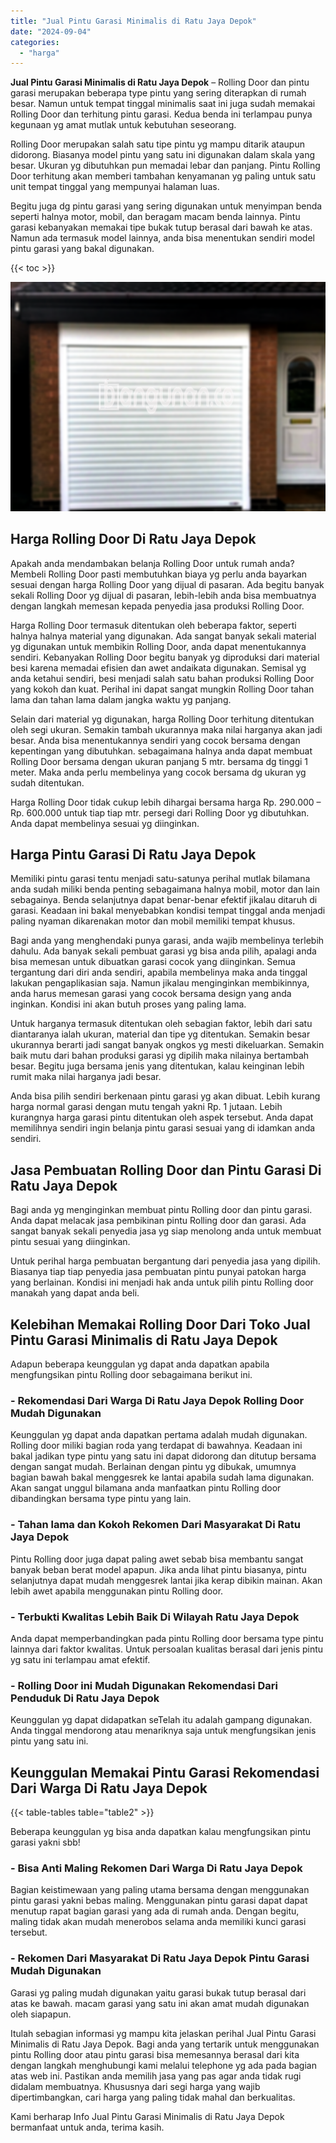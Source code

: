 ```yaml
---
title: "Jual Pintu Garasi Minimalis di Ratu Jaya Depok"
date: "2024-09-04"
categories: 
  - "harga"
---
```


**Jual Pintu Garasi Minimalis di Ratu Jaya Depok** – Rolling Door dan pintu garasi merupakan beberapa type pintu yang sering diterapkan di rumah besar. Namun untuk tempat tinggal minimalis saat ini juga sudah memakai Rolling Door dan terhitung pintu garasi. Kedua benda ini terlampau punya kegunaan yg amat mutlak untuk kebutuhan seseorang.

Rolling Door merupakan salah satu tipe pintu yg mampu ditarik ataupun didorong. Biasanya model pintu yang satu ini digunakan dalam skala yang besar. Ukuran yg dibutuhkan pun memadai lebar dan panjang. Pintu Rolling Door terhitung akan memberi tambahan kenyamanan yg paling untuk satu unit tempat tinggal yang mempunyai halaman luas.

Begitu juga dg pintu garasi yang sering digunakan untuk menyimpan benda seperti halnya motor, mobil, dan beragam macam benda lainnya. Pintu garasi kebanyakan memakai tipe bukak tutup berasal dari bawah ke atas. Namun ada termasuk model lainnya, anda bisa menentukan sendiri model pintu garasi yang bakal digunakan.

{{< toc >}}

![Jual Pintu Garasi Minimalis di Ratu Jaya Depok](/images/pintu-garasi-69.png)

## Harga Rolling Door Di Ratu Jaya Depok

Apakah anda mendambakan belanja Rolling Door untuk rumah anda? Membeli Rolling Door pasti membutuhkan biaya yg perlu anda bayarkan sesuai dengan harga Rolling Door yang dijual di pasaran. Ada begitu banyak sekali Rolling Door yg dijual di pasaran, lebih-lebih anda bisa membuatnya dengan langkah memesan kepada penyedia jasa produksi Rolling Door.

Harga Rolling Door termasuk ditentukan oleh beberapa faktor, seperti halnya halnya material yang digunakan. Ada sangat banyak sekali material yg digunakan untuk membikin Rolling Door, anda dapat menentukannya sendiri. Kebanyakan Rolling Door begitu banyak yg diproduksi dari material besi karena memadai efisien dan awet andaikata digunakan. Semisal yg anda ketahui sendiri, besi menjadi salah satu bahan produksi Rolling Door yang kokoh dan kuat. Perihal ini dapat sangat mungkin Rolling Door tahan lama dan tahan lama dalam jangka waktu yg panjang.

Selain dari material yg digunakan, harga Rolling Door terhitung ditentukan oleh segi ukuran. Semakin tambah ukurannya maka nilai harganya akan jadi besar. Anda bisa menentukannya sendiri yang cocok bersama dengan kepentingan yang dibutuhkan. sebagaimana halnya anda dapat membuat Rolling Door bersama dengan ukuran panjang 5 mtr. bersama dg tinggi 1 meter. Maka anda perlu membelinya yang cocok bersama dg ukuran yg sudah ditentukan.

Harga Rolling Door tidak cukup lebih dihargai bersama harga Rp. 290.000 – Rp. 600.000 untuk tiap tiap mtr. persegi dari Rolling Door yg dibutuhkan. Anda dapat membelinya sesuai yg diinginkan.

## Harga Pintu Garasi Di Ratu Jaya Depok

Memiliki pintu garasi tentu menjadi satu-satunya perihal mutlak bilamana anda sudah miliki benda penting sebagaimana halnya mobil, motor dan lain sebagainya. Benda selanjutnya dapat benar-benar efektif jikalau ditaruh di garasi. Keadaan ini bakal menyebabkan kondisi tempat tinggal anda menjadi paling nyaman dikarenakan motor dan mobil memiliki tempat khusus.

Bagi anda yang menghendaki punya garasi, anda wajib membelinya terlebih dahulu. Ada banyak sekali pembuat garasi yg bisa anda pilih, apalagi anda bisa memesan untuk dibuatkan garasi cocok yang diinginkan. Semua tergantung dari diri anda sendiri, apabila membelinya maka anda tinggal lakukan pengaplikasian saja. Namun jikalau menginginkan membikinnya, anda harus memesan garasi yang cocok bersama design yang anda inginkan. Kondisi ini akan butuh proses yang paling lama.

Untuk harganya termasuk ditentukan oleh sebagian faktor, lebih dari satu diantaranya ialah ukuran, material dan tipe yg ditentukan. Semakin besar ukurannya berarti jadi sangat banyak ongkos yg mesti dikeluarkan. Semakin baik mutu dari bahan produksi garasi yg dipilih maka nilainya bertambah besar. Begitu juga bersama jenis yang ditentukan, kalau keinginan lebih rumit maka nilai harganya jadi besar.

Anda bisa pilih sendiri berkenaan pintu garasi yg akan dibuat. Lebih kurang harga normal garasi dengan mutu tengah yakni Rp. 1 jutaan. Lebih kurangnya harga garasi pintu ditentukan oleh aspek tersebut. Anda dapat memilihnya sendiri ingin belanja pintu garasi sesuai yang di idamkan anda sendiri.

## Jasa Pembuatan Rolling Door dan Pintu Garasi Di Ratu Jaya Depok

Bagi anda yg menginginkan membuat pintu Rolling door dan pintu garasi. Anda dapat melacak jasa pembikinan pintu Rolling door dan garasi. Ada sangat banyak sekali penyedia jasa yg siap menolong anda untuk membuat pintu sesuai yang diinginkan.

Untuk perihal harga pembuatan bergantung dari penyedia jasa yang dipilih. Biasanya tiap tiap penyedia jasa pembuatan pintu punyai patokan harga yang berlainan. Kondisi ini menjadi hak anda untuk pilih pintu Rolling door manakah yang dapat anda beli.

## Kelebihan Memakai Rolling Door Dari Toko Jual Pintu Garasi Minimalis di Ratu Jaya Depok

Adapun beberapa keunggulan yg dapat anda dapatkan apabila mengfungsikan pintu Rolling door sebagaimana berikut ini.

### \- Rekomendasi Dari Warga Di Ratu Jaya Depok Rolling Door Mudah Digunakan

Keunggulan yg dapat anda dapatkan pertama adalah mudah digunakan. Rolling door miliki bagian roda yang terdapat di bawahnya. Keadaan ini bakal jadikan type pintu yang satu ini dapat didorong dan ditutup bersama dengan sangat mudah. Berlainan dengan pintu yg dibukak, umumnya bagian bawah bakal menggesrek ke lantai apabila sudah lama digunakan. Akan sangat unggul bilamana anda manfaatkan pintu Rolling door dibandingkan bersama type pintu yang lain.

### \- Tahan lama dan Kokoh Rekomen Dari Masyarakat Di Ratu Jaya Depok

Pintu Rolling door juga dapat paling awet sebab bisa membantu sangat banyak beban berat model apapun. Jika anda lihat pintu biasanya, pintu selanjutnya dapat mudah menggesrek lantai jika kerap dibikin mainan. Akan lebih awet apabila menggunakan pintu Rolling door.

### \- Terbukti Kwalitas Lebih Baik Di Wilayah Ratu Jaya Depok

Anda dapat memperbandingkan pada pintu Rolling door bersama type pintu lainnya dari faktor kwalitas. Untuk persoalan kualitas berasal dari jenis pintu yg satu ini terlampau amat efektif.

### \- Rolling Door ini Mudah Digunakan Rekomendasi Dari Penduduk Di Ratu Jaya Depok

Keunggulan yg dapat didapatkan seTelah itu adalah gampang digunakan. Anda tinggal mendorong atau menariknya saja untuk mengfungsikan jenis pintu yang satu ini.

## Keunggulan Memakai Pintu Garasi Rekomendasi Dari Warga Di Ratu Jaya Depok

{{< table-tables table="table2" >}}

Beberapa keunggulan yg bisa anda dapatkan kalau mengfungsikan pintu garasi yakni sbb!

### \- Bisa Anti Maling Rekomen Dari Warga Di Ratu Jaya Depok

Bagian keistimewaan yang paling utama bersama dengan menggunakan pintu garasi yakni bebas maling. Menggunakan pintu garasi dapat dapat menutup rapat bagian garasi yang ada di rumah anda. Dengan begitu, maling tidak akan mudah menerobos selama anda memiliki kunci garasi tersebut.

### \- Rekomen Dari Masyarakat Di Ratu Jaya Depok Pintu Garasi Mudah Digunakan

Garasi yg paling mudah digunakan yaitu garasi bukak tutup berasal dari atas ke bawah. macam garasi yang satu ini akan amat mudah digunakan oleh siapapun.

Itulah sebagian informasi yg mampu kita jelaskan perihal Jual Pintu Garasi Minimalis di Ratu Jaya Depok. Bagi anda yang tertarik untuk menggunakan pintu Rolling door atau pintu garasi bisa memesannya berasal dari kita dengan langkah menghubungi kami melalui telephone yg ada pada bagian atas web ini. Pastikan anda memilih jasa yang pas agar anda tidak rugi didalam membuatnya. Khususnya dari segi harga yang wajib dipertimbangkan, cari harga yang paling tidak mahal dan berkualitas.

Kami berharap Info Jual Pintu Garasi Minimalis di Ratu Jaya Depok bermanfaat untuk anda, terima kasih.
